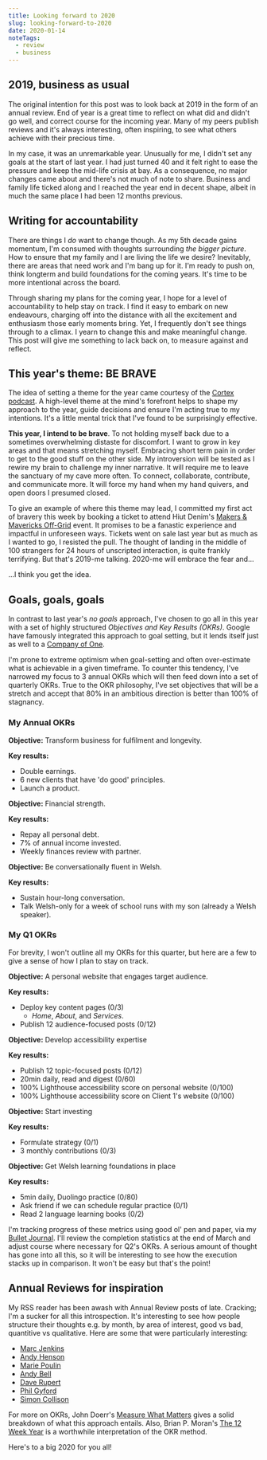 ```yaml
---
title: Looking forward to 2020
slug: looking-forward-to-2020
date: 2020-01-14
noteTags:
  - review
  - business
---
```


## 2019, business as usual

The original intention for this post was to look back at 2019 in the form of an annual review. End of year is a great time to reflect on what did and didn't go well, and correct course for the incoming year. Many of my peers publish reviews and it's always interesting, often inspiring, to see what others achieve with their precious time. 

In my case, it was an unremarkable year. Unusually for me, I didn't set any goals at the start of last year. I had just turned 40 and it felt right to ease the pressure and keep the mid-life crisis at bay. As a consequence, no major changes came about and there's not much of note to share. Business and family life ticked along and I reached the year end in decent shape, albeit in much the same place I had been 12 months previous. 

## Writing for accountability

There are things I _do_ want to change though. As my 5th decade gains momentum, I'm consumed with thoughts surrounding _the bigger picture_. How to ensure that my family and I are living the life we desire? Inevitably, there are areas that need work and I'm bang up for it. I'm ready to push on, think longterm and build foundations for the coming years. It's time to be more intentional across the board. 

Through sharing my plans for the coming year, I hope for a level of accountability to help stay on track. I find it easy to embark on new endeavours, charging off into the distance with all the excitement and enthusiasm those early moments bring. Yet, I frequently don't see things through to a climax. I yearn to change this and make meaningful change. This post will give me something to lack back on, to measure against and reflect.

## This year's theme: BE BRAVE

The idea of setting a theme for the year came courtesy of the [Cortex podcast](https://www.relay.fm/cortex/79). A high-level theme at the mind's forefront helps to shape my approach to the year, guide decisions and ensure I'm acting true to my intentions. It's a little mental trick that I've found to be surprisingly effective. 

**This year, I intend to be brave**. To not holding myself back due to a sometimes overwhelming distaste for discomfort. I want to grow in key areas and that means stretching myself. Embracing short term pain in order to get to the good stuff on the other side. My introversion will be tested as I rewire my brain to challenge my inner narrative. It will require me to leave the sanctuary of my cave more often. To connect, collaborate, contribute, and communicate more. It will force my hand when my hand quivers, and open doors I presumed closed.

To give an example of where this theme may lead, I committed my first act of bravery this week by booking a ticket to attend Hiut Denim's [Makers & Mavericks Off-Grid](https://hiutdenim.co.uk/products/makers-mavericks) event. It promises to be a fanastic experience and impactful in unforeseen ways. Tickets went on sale last year but as much as I wanted to go, I resisted the pull. The thought of landing in the middle of 100  strangers for 24 hours of unscripted interaction, is quite frankly terrifying. But that's 2019-me talking. 2020-me will embrace the fear and...

...I think you get the idea.

## Goals, goals, goals

In contrast to last year's _no goals_ approach, I've chosen to go all in this year with a set of highly structured _Objectives and Key Results (OKRs)_. Google have famously integrated this approach to goal setting, but it lends itself just as well to a [Company of One](https://www.goodreads.com/book/show/37570605-company-of-one). 

I'm prone to extreme optimism when goal-setting and often over-estimate what is achievable in a given timeframe. To counter this tendency, I've narrowed my focus to 3 annual OKRs which will then feed down into a set of quarterly OKRs. True to the OKR philosophy, I've set objectives that will be a stretch and accept that 80% in an ambitious direction is better than 100% of stagnancy.  

### My Annual OKRs

**Objective:** Transform business for fulfilment and longevity.

**Key results:**
- Double earnings.
- 6 new clients that have 'do good' principles.
- Launch a product.

**Objective:** Financial strength.

**Key results:**
- Repay all personal debt.
- 7% of annual income invested.
- Weekly finances review with partner.

**Objective:** Be conversationally fluent in Welsh.

**Key results:**
- Sustain hour-long conversation.
- Talk Welsh-only for a week of school runs with my son (already a Welsh speaker). 

### My Q1 OKRs

For brevity, I won't outline all my OKRs for this quarter, but here are a few to give a sense of how I plan to stay on track.

**Objective:** A personal website that engages target audience.

**Key results:**
- Deploy key content pages (0/3)
	- _Home_, _About_, and _Services_.
- Publish 12 audience-focused posts (0/12)

**Objective:** Develop accessibility expertise

**Key results:**
- Publish 12 topic-focused posts (0/12)
- 20min daily, read and digest (0/60)
- 100% Lighthouse accessibility score on personal website (0/100)
- 100% Lighthouse accessibility score on Client 1's website (0/100)

**Objective:** Start investing

**Key results:**
- Formulate strategy (0/1)
- 3 monthly contributions (0/3)

**Objective:** Get Welsh learning foundations in place

**Key results:**
- 5min daily, Duolingo practice (0/80)
- Ask friend if we can schedule regular practice (0/1)
- Read 2 language learning books (0/2)

I'm tracking progress of these metrics using good ol' pen and paper, via my [Bullet Journal](https://bulletjournal.com/). I'll review the completion statistics at the end of March and adjust course where necessary for Q2's OKRs. A serious amount of thought has gone into all this, so it will be interesting to see how the execution stacks up in comparison. It won't be easy but that's the point!

## Annual Reviews for inspiration

My RSS reader has been awash with Annual Review posts of late. Cracking; I'm a sucker for all this introspection. It's interesting to see how people structure their thoughts e.g. by month, by area of interest, good vs bad, quantitive vs qualitative. Here are some that were particularly interesting: 

- [Marc Jenkins](https://www.marcjenkins.co.uk/2019-year-in-review/)
- [Andy Henson](https://elaptics.co.uk/journal/2019-year-in-review/) 
- [Marie Poulin](https://mariepoulin.com/blog/2019-recap/)
- [Andy Bell](https://hankchizljaw.com/wrote/2019:-a-year-in-review/)
- [Dave Rupert](https://daverupert.com/2019/12/twenty-nineteen/)
- [Phil Gyford](https://www.gyford.com/phil/writing/2019/12/31/2019/)
- [Simon Collison](https://colly.com/journal/twenty-nineteen-in-review)

For more on OKRs, John Doerr's [Measure What Matters](https://www.goodreads.com/book/show/39286958-measure-what-matters) gives a solid breakdown of what this approach entails. Also, Brian P. Moran's [The 12 Week Year](https://www.goodreads.com/book/show/10009377-the-12-week-year) is a worthwhile interpretation of the OKR method. 

Here's to a big 2020 for you all!
